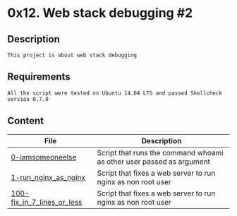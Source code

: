 # 0x12. Web stack debugging #2
## Description
    This project is about web stack debugging
## Requirements
    All the script were tested on Ubuntu 14.04 LTS and passed Shellcheck version 0.7.0
## Content
| File | Description |
| --- | --- |
| [0-iamsomeoneelse](./0-iamsomeoneelse) | Script that runs the command whoami as other user passed as argument |
| [1-run_nginx_as_nginx](./1-run_nginx_as_nginx) | Script that fixes a web server to run nginx as non root user |
| [100-fix_in_7_lines_or_less](./100-fix_in_7_lines_or_less) | Script that fixes a web server to run nginx as non root user |
